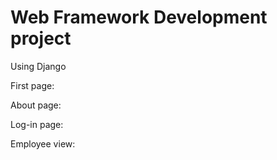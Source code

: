 # Web Framework Development project
Using Django

First page:<br>
<img src=""/><br>

About page:<br>
<img src=""/><br>

Log-in page:<br>
<img src=""/><br>

Employee view:<br>
<img src=""/><br>